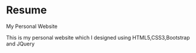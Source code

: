 # Resume
My Personal Website

This is my personal website which I designed using HTML5,CSS3,Bootstrap and JQuery
